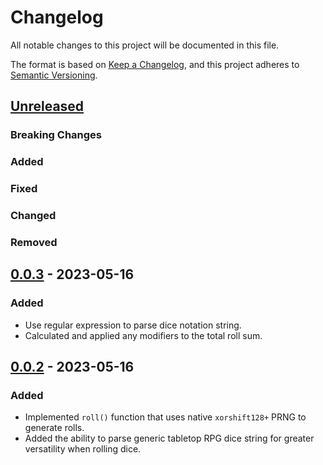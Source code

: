 # Changelog

All notable changes to this project will be documented in this file.

The format is based on [Keep a Changelog](https://keepachangelog.com/en/1.1.0/),
and this project adheres to [Semantic Versioning](https://semver.org/spec/v2.0.0.html).

## [Unreleased]

### Breaking Changes

### Added

### Fixed

### Changed

### Removed

## [0.0.3] - 2023-05-16

### Added

- Use regular expression to parse dice notation string.
- Calculated and applied any modifiers to the total roll sum.

## [0.0.2] - 2023-05-16

### Added

- Implemented `roll()` function that uses native `xorshift128+` PRNG to generate rolls.
- Added the ability to parse generic tabletop RPG dice string for greater versatility when rolling dice.

[unreleased]: https://github.com/2BAD/ryanair/compare/v0.0.3...HEAD
[0.0.3]: https://github.com/2BAD/ryanair/releases/tag/v0.0.3
[0.0.2]: https://github.com/2BAD/ryanair/releases/tag/v0.0.2
